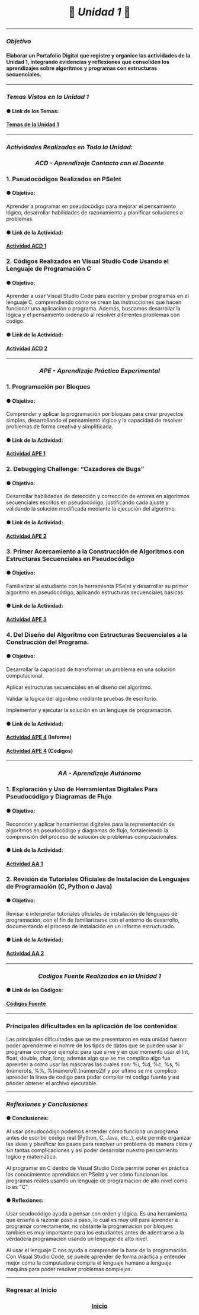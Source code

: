 # <p align="center"><strong>🧩 ***Unidad 1*** 🧩</strong></p>

---

###    ***Objetivo***
####   Elaborar un Portafolio Digital que registre y organice las actividades de la Unidad 1, integrando evidencias y reflexiones que consoliden los aprendizajes sobre algoritmos y programas con estructuras secuenciales. 

---

###    ***Temas Vistos en la Unidad 1***
####   ● Link de los Temas:
####  [Temas de la Unidad 1](https://drive.google.com/drive/folders/1LNvDggg_dmoPzyRiE9DEKXAz0TS23sIX?usp=sharing)

---

###    ***Actividades Realizadas en Toda la Unidad:***

###    <p align="center"><strong>***ACD - Aprendizaje Contacto con el Docente***</strong></p>
###    1. Pseudocódigos Realizados en PSeInt
####   ● Objetivo:
Aprender a programar en pseudocódigo para mejorar el pensamiento lógico, desarrollar habilidades de razonamiento y planificar soluciones a problemas.
####   ● Link de la Actividad:
####  [Actividad ACD 1](https://drive.google.com/file/d/1NrMYE4EXYlgLL7zdEaCLqgwjRKWJ8fQT/view?usp=sharing)

###    2. Códigos Realizados en Visual Studio Code Usando el Lenguaje de Programación C
####   ● Objetivo:
Aprender a usar Visual Studio Code para escribir y probar programas en el lenguaje C, comprendiendo cómo se crean las instrucciones que hacen funcionar una aplicación o programa. Además, buscamos desarrollar la lógica y el pensamiento ordenado al resolver diferentes problemas con código.
####   ● Link de la Actividad:
####  [Actividad ACD 2]( https://drive.google.com/file/d/1cBG1lnwEflu3ryD46wvqN5utzb5_CfOM/view?usp=sharing)

---

###    <p align="center"><strong>***APE - Aprendizaje Práctico Experimental***</strong></p>
###    1. Programación por Bloques
####   ● Objetivo:  
Comprender y aplicar la programación por bloques para crear proyectos simples, desarrollando el pensamiento lógico y la capacidad de resolver problemas de forma creativa y simplificada.
####   ● Link de la Actividad:
####  [Actividad APE 1](https://drive.google.com/file/d/1SFFc93fz-CuPq_ROZXKlVUKzbtc2WTlx/view?usp=sharing)

###    2. Debugging Challenge: “Cazadores de Bugs”
####   ● Objetivo: 
Desarrollar habilidades de detección y corrección de errores en algoritmos secuenciales escritos en pseudocódigo, justificando cada ajuste y validando la solución modificada mediante la ejecución del algoritmo. 
####   ● Link de la Actividad:
####  [Actividad APE 2](https://drive.google.com/file/d/1b5K8L_Xz0mfpSBWobleR8IrI6j_PYyGJ/view?usp=sharing)

###    3. Primer Acercamiento a la Construcción de Algoritmos con Estructuras Secuenciales en Pseudocódigo 
####   ● Objetivo:  
Familiarizar al estudiante con la herramienta PSeInt y desarrollar su primer algoritmo en pseudocódigo, aplicando estructuras secuenciales básicas. 
####   ● Link de la Actividad: 
####  [Actividad APE 3](https://drive.google.com/file/d/1gTUPK-DCqlx4yilsj48_COZmy_HMS4ql/view?usp=sharing)

###    4. Del Diseño del Algoritmo con Estructuras Secuenciales a la Construcción del Programa.  
####   ● Objetivo:  
Desarrollar la capacidad de transformar un problema en una solución computacional. 

Aplicar estructuras secuenciales en el diseño del algoritmo. 

Validar la lógica del algoritmo mediante pruebas de escritorio. 

Implementar y ejecutar la solución en un lenguaje de programación. 
####   ● Link de la Actividad: 
####  [Actividad APE 4](https://drive.google.com/file/d/1az3psHxNKFRZoLhOaPKD6FGnFVDiAKwu/view?usp=sharing) (Informe)
####  [Actividad APE 4](https://drive.google.com/file/d/1AC0GLVwwTyyE2iL4_WjaKTkBOicGbr-x/view?usp=sharing) (Códigos)
---

###    <p align="center"><strong>***AA - Aprendizaje Autónomo***</strong></p>
###    1.  Exploración y Uso de Herramientas Digitales Para Pseudocódigo y Diagramas de Flujo
####   ● Objetivo:  
Reconocer y aplicar herramientas digitales para la representación de algoritmos en pseudocódigo y diagramas de flujo, fortaleciendo la comprensión del proceso de solución de problemas computacionales.
####   ● Link de la Actividad:
####  [Actividad AA 1](https://drive.google.com/file/d/1vMAriyU_HHd7WvFAuLXaUs3QfQGMwgXW/view?usp=sharing)

###    2.   Revisión de Tutoriales Oficiales de Instalación de Lenguajes de Programación (C, Python o Java)
####   ● Objetivo: 
Revisar e interpretar tutoriales oficiales de instalación de lenguajes de programación, con el fin de familiarizarse con el entorno de desarrollo, documentando el proceso de instalación en un informe estructurado.
####   ● Link de la Actividad: 
####  [Actividad AA 2](https://drive.google.com/file/d/14FDy1J-bC7IHWq7mQKCvUivUkX1hMe5U/view?usp=sharing)

---

###    <p align="center"><strong>***Codigos Fuente Realizados en la Unidad 1***</strong></p>
####   ● Link de los Códigos:
####  [Códigos Fuente](https://drive.google.com/drive/folders/1vq2ZTflq-HLikM670ivG3DuCzUhmWB6c?usp=sharing)

---

###   Principales dificultades en la aplicación de los contenidos
Las principales dificultades que se me presentaron en esta unidad fueron: poder aprenderme el nomre de los tipos de datos que se pueden usar al programar como por ejemplo: para que sirve y en que momento usar el Int, float, double, char, long; además algo que se me complico algo fue aprender a como usar las máscaras las cuales son: %i, %d, %c, %s, %(número)s, %%, %(número1).(número2)f y por ultimo se me complico aprender la linea de codigo para poder compilar mi codigo fuente y asi pñoder obtener el archivo ejecutable.

---

###    ***Reflexiones y Conclusiones***
####   ● Conclusiones:
Al usar pseudocódigo podemos entender cómo funciona un programa antes de escribir código real (Python, C, Java, etc..), este permite organizar las ideas y planificar los pasos para resolver un problema de manera clara y sin tantas complicaciones y asi poder desarrolar nuestro pensamiento logico y matemático.

Al programar en C dentro de Visual Studio Code permite poner en práctica los conocimientos aprendidos en PSeInt y ver cómo funcionan los programas reales usando un lenguaje de programacion de alto nivel como lo es "C".
####   ● Reflexiones:
Usar seudocódigo ayuda a pensar con orden y lógica. Es una herramienta que enseña a razonar paso a paso, lo cual es muy útil para aprender a programar correctamente, no obstante la programacion por bloques tambies es muy importante para los estudiantes antes de adentrarse a la verdadera programacion usando un lenguaje de alto nivel.

Al usar el lenguaje C nos ayuda a comprender la base de la programación. Con Visual Studio Code, se puede aprender de forma práctica y entender mejor cómo la computadora compila el lenguaje humano a lenguaje maquina para poder resolver problemas complejos.

---

### Regresar al Inicio
###    <p align="center"><strong>[Inicio](Portafolio.md)</strong></p>



